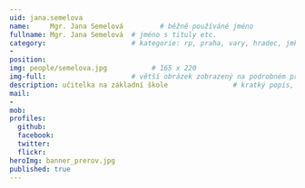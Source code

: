 ```yaml
---
uid: jana.semelova
name:     Mgr. Jana Semelová         # běžně používáné jméno
fullname: Mgr. Jana Semelová  # jméno s tituly etc.
category:                     # kategorie: rp, praha, vary, hradec, jmk, senat
- 
position:
img: people/semelova.jpg           # 165 x 220
img-full:                     # větší obrázek zobrazený na podrobném profilu
description: učitelka na základní škole                # kratký popis, max 160 znaků
mail:
- 
mob:         
profiles:
  github:
  facebook:       
  twitter:        
  flickr:       
heroImg: banner_prerov.jpg
published: true
---
```

